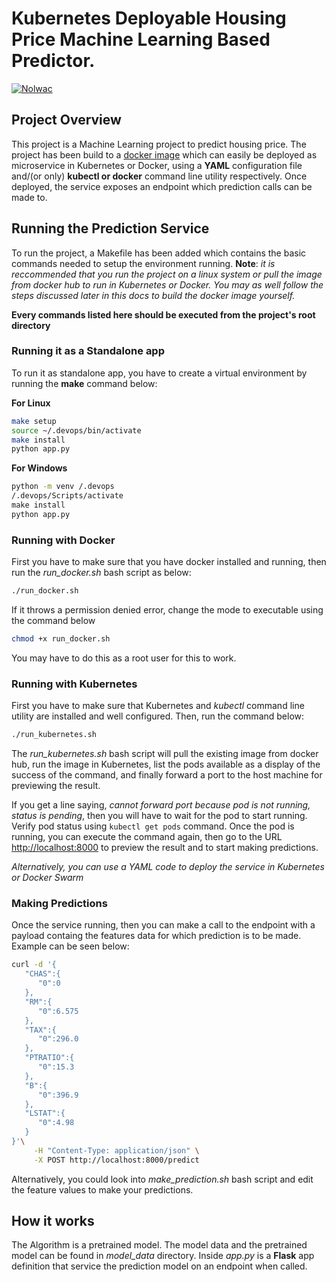 # Kubernetes Deployable Housing Price Machine Learning Based Predictor.

[![Nolwac](https://circleci.com/gh/Nolwac/kubernetes-ml-microservice.svg?style=svg)](https://circleci.com/gh/Nolwac/kubernetes-ml-microservice)

## Project Overview

This project is a Machine Learning project to predict housing price. The project has been build to a [docker image](https://hub.docker.com/repository/registry-1.docker.io/nolwac/housing-price-predictor/general) which can easily be deployed as microservice in Kubernetes or Docker, using a **YAML** configuration file and/(or only) **kubectl or docker** command line utility respectively. Once deployed, the service exposes an endpoint which prediction calls can be made to.

## Running the Prediction Service

To run the project, a Makefile has been added which contains the basic commands needed to setup the environment running.
**Note**: *it is reccommended that you run the project on a linux system or pull the image from docker hub to run in Kubernetes or Docker. You may as well follow the steps discussed later in this docs to build the docker image yourself.*

**Every commands listed here should be executed from the project's root directory** 

### Running it as a Standalone app
To run it as standalone app, you have to create a virtual environment by running the **make** command below:

**For Linux**
```bash
make setup
source ~/.devops/bin/activate
make install
python app.py
```

**For Windows**
```cmd
python -m venv /.devops
/.devops/Scripts/activate
make install
python app.py
```
### Running with Docker
First you have to make sure that you have docker installed and running, then run the *run_docker.sh* bash script as below:
```bash
./run_docker.sh
```
If it throws a permission denied error, change the mode to executable using the command below
```bash
chmod +x run_docker.sh
```
You may have to do this as a root user for this to work.

### Running with Kubernetes
First you have to make sure that Kubernetes and *kubectl* command line utility are installed and well configured.
Then, run the command below:
```bash
./run_kubernetes.sh
```
The *run_kubernetes.sh* bash script will pull the existing image from docker hub, run the image in Kubernetes, list the pods available as a display of the success of the command, and finally forward a port to the host machine for previewing the result.

If you get a line saying, *cannot forward port because pod is not running, status is pending*, then you will have to wait for the pod to start running. Verify pod status using `kubectl get pods` command. Once the pod is running, you can execute the command again, then go to the URL [http://localhost:8000](http://localhost:8000) to preview the result and to start making predictions.

*Alternatively, you can use a YAML code to deploy the service in Kubernetes or Docker Swarm*

### Making Predictions
Once the service running, then you can make a call to the endpoint with a payload containg the features data for which prediction is to be made. Example can be seen below:
```bash
curl -d '{  
   "CHAS":{  
      "0":0
   },
   "RM":{  
      "0":6.575
   },
   "TAX":{  
      "0":296.0
   },
   "PTRATIO":{  
      "0":15.3
   },
   "B":{  
      "0":396.9
   },
   "LSTAT":{  
      "0":4.98
   }
}'\
     -H "Content-Type: application/json" \
     -X POST http://localhost:8000/predict
```
Alternatively, you could look into *make_prediction.sh* bash script and edit the feature values to make your predictions.

## How it works
The Algorithm is a pretrained model. The model data and the pretrained model can be found in *model_data* directory.
Inside *app.py* is a **Flask** app definition that service the prediction model on an endpoint when called.